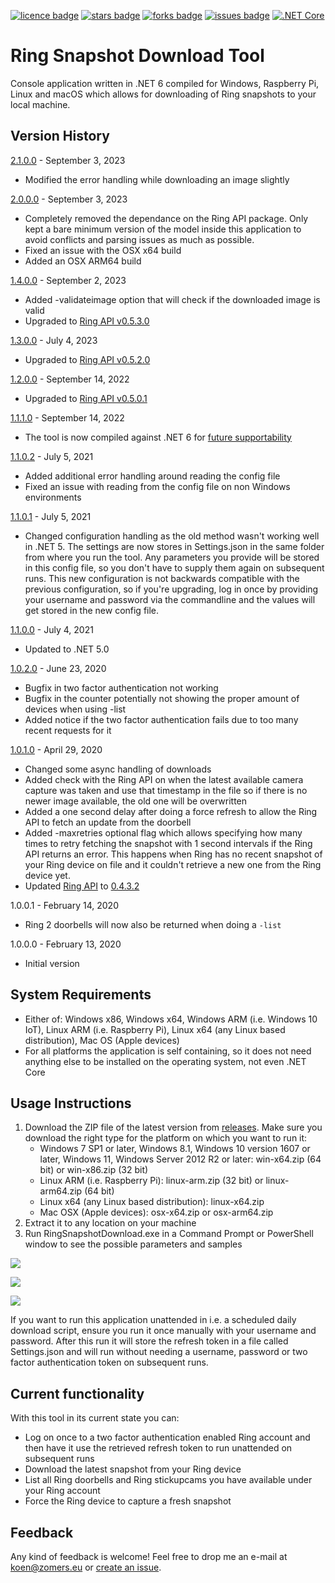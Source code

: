 [![licence badge]][licence]
[![stars badge]][stars]
[![forks badge]][forks]
[![issues badge]][issues]
[![.NET Core](https://github.com/KoenZomers/RingSnapshotDownload/actions/workflows/ci.yaml/badge.svg)](https://github.com/KoenZomers/RingSnapshotDownload/actions/workflows/ci.yaml)

[licence badge]:https://img.shields.io/badge/license-Apache2-blue.svg
[stars badge]:https://img.shields.io/github/stars/koenzomers/RingSnapshotDownload.svg
[forks badge]:https://img.shields.io/github/forks/koenzomers/RingSnapshotDownload.svg
[issues badge]:https://img.shields.io/github/issues/koenzomers/RingSnapshotDownload.svg


[licence]:https://github.com/koenzomers/RingSnapshotDownload/blob/master/LICENSE.md
[stars]:https://github.com/koenzomers/RingSnapshotDownload/stargazers
[forks]:https://github.com/koenzomers/RingSnapshotDownload/network
[issues]:https://github.com/koenzomers/RingSnapshotDownload/issues

# Ring Snapshot Download Tool
Console application written in .NET 6 compiled for Windows, Raspberry Pi, Linux and macOS which allows for downloading of Ring snapshots to your local machine.

## Version History

[2.1.0.0](https://github.com/KoenZomers/RingSnapshotDownload/releases/tag/2.1.0.0) - September 3, 2023

- Modified the error handling while downloading an image slightly

[2.0.0.0](https://github.com/KoenZomers/RingSnapshotDownload/releases/tag/2.0.0.0) - September 3, 2023

- Completely removed the dependance on the Ring API package. Only kept a bare minimum version of the model inside this application to avoid conflicts and parsing issues as much as possible.
- Fixed an issue with the OSX x64 build
- Added an OSX ARM64 build

[1.4.0.0](https://github.com/KoenZomers/RingSnapshotDownload/releases/tag/1.4.0.0) - September 2, 2023

- Added -validateimage option that will check if the downloaded image is valid
- Upgraded to [Ring API v0.5.3.0](https://github.com/KoenZomers/RingApi#version-history)

[1.3.0.0](https://github.com/KoenZomers/RingSnapshotDownload/releases/tag/1.3.0.0) - July 4, 2023

- Upgraded to [Ring API v0.5.2.0](https://github.com/KoenZomers/RingApi#version-history)

[1.2.0.0](https://github.com/KoenZomers/RingSnapshotDownload/releases/tag/1.2.0.0) - September 14, 2022

- Upgraded to [Ring API v0.5.0.1](https://github.com/KoenZomers/RingApi#version-history)

[1.1.1.0](https://github.com/KoenZomers/RingSnapshotDownload/releases/tag/1.1.1.0) - September 14, 2022

- The tool is now compiled against .NET 6 for [future supportability](https://dotnet.microsoft.com/en-us/platform/support/policy/dotnet-core#lifecycle)

[1.1.0.2](https://github.com/KoenZomers/RingSnapshotDownload/releases/tag/1.1.0.2) - July 5, 2021

- Added additional error handling around reading the config file
- Fixed an issue with reading from the config file on non Windows environments

[1.1.0.1](https://github.com/KoenZomers/RingSnapshotDownload/releases/tag/1.1.0.1) - July 5, 2021

- Changed configuration handling as the old method wasn't working well in .NET 5. The settings are now stores in Settings.json in the same folder from where you run the tool. Any parameters you provide will be stored in this config file, so you don't have to supply them again on subsequent runs. This new configuration is not backwards compatible with the previous configuration, so if you're upgrading, log in once by providing your username and password via the commandline and the values will get stored in the new config file.

[1.1.0.0](https://github.com/KoenZomers/RingSnapshotDownload/releases/tag/1.1.0.0) - July 4, 2021

- Updated to .NET 5.0

[1.0.2.0](https://github.com/KoenZomers/RingSnapshotDownload/releases/tag/1.0.2.0) - June 23, 2020

- Bugfix in two factor authentication not working
- Bugfix in the counter potentially not showing the proper amount of devices when using -list
- Added notice if the two factor authentication fails due to too many recent requests for it

[1.0.1.0](https://github.com/KoenZomers/RingSnapshotDownload/releases/tag/1.0.1.0) - April 29, 2020

- Changed some async handling of downloads
- Added check with the Ring API on when the latest available camera capture was taken and use that timestamp in the file so if there is no newer image available, the old one will be overwritten
- Added a one second delay after doing a force refresh to allow the Ring API to fetch an update from the doorbell
- Added -maxretries optional flag which allows specifying how many times to retry fetching the snapshot with 1 second intervals if the Ring API returns an error. This happens when Ring has no recent snapshot of your Ring device on file and it couldn't retrieve a new one from the Ring device yet.
- Updated [Ring API](https://github.com/KoenZomers/RingApi) to [0.4.3.2](https://www.nuget.org/packages/KoenZomers.Ring.Api/0.4.3.2)

1.0.0.1 - February 14, 2020

- Ring 2 doorbells will now also be returned when doing a `-list`

1.0.0.0 - February 13, 2020

- Initial version

## System Requirements

- Either of: Windows x86, Windows x64, Windows ARM (i.e. Windows 10 IoT), Linux ARM (i.e. Raspberry Pi), Linux x64 (any Linux based distribution), Mac OS (Apple devices)
- For all platforms the application is self containing, so it does not need anything else to be installed on the operating system, not even .NET Core

## Usage Instructions

1. Download the ZIP file of the latest version from [releases](https://github.com/KoenZomers/RingSnapshotDownload/releases). Make sure you download the right type for the platform on which you want to run it:
   - Windows 7 SP1 or later, Windows 8.1, Windows 10 version 1607 or later, Windows 11, Windows Server 2012 R2 or later: win-x64.zip (64 bit) or win-x86.zip (32 bit)
   - Linux ARM (i.e. Raspberry Pi): linux-arm.zip (32 bit) or linux-arm64.zip (64 bit)
   - Linux x64 (any Linux based distribution): linux-x64.zip
   - Mac OSX (Apple devices): osx-x64.zip or osx-arm64.zip
2. Extract it to any location on your machine
3. Run RingSnapshotDownload.exe in a Command Prompt or PowerShell window to see the possible parameters and samples

![](./Screenshots/CommandLineOptions.png)

![](./Screenshots/SampleExecution.png)

![](./Screenshots/Files.png)

If you want to run this application unattended in i.e. a scheduled daily download script, ensure you run it once manually with your username and password. After this run it will store the refresh token in a file called Settings.json and will run without needing a username, password or two factor authentication token on subsequent runs.

## Current functionality

With this tool in its current state you can:

- Log on once to a two factor authentication enabled Ring account and then have it use the retrieved refresh token to run unattended on subsequent runs
- Download the latest snapshot from your Ring device
- List all Ring doorbells and Ring stickupcams you have available under your Ring account
- Force the Ring device to capture a fresh snapshot

## Feedback

Any kind of feedback is welcome! Feel free to drop me an e-mail at koen@zomers.eu or [create an issue](https://github.com/KoenZomers/RingSnapshotDownload/issues).
